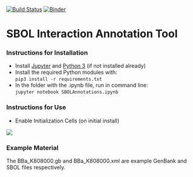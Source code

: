 [![Build Status](https://travis-ci.org/TASBE/SBOL-Annotator.svg?branch=master)](https://travis-ci.org/TASBE/SBOL-Annotator)
[![Binder](https://mybinder.org/badge_logo.svg)](https://mybinder.org/v2/gh/TASBE/SBOL-Annotator/master)
# SBOL Interaction Annotation Tool
### Instructions for Installation
- Install [Jupyter](https://jupyter.org/install) and [Python 3](https://www.python.org/downloads/) (if not installed already) 
- Install the required Python modules with:  
    `pip3 install -r requirements.txt`
- In the folder with the .ipynb file, run in command line:  
    `jupyter notebook SBOLAnnotations.ipynb`
### Instructions for Use
- Enable Initialization Cells (on initial install)  
  
![](enableinitializationcells.gif)
### Example Material
The BBa_K808000.gb and BBa_K808000.xml are example GenBank and SBOL files respectively.
